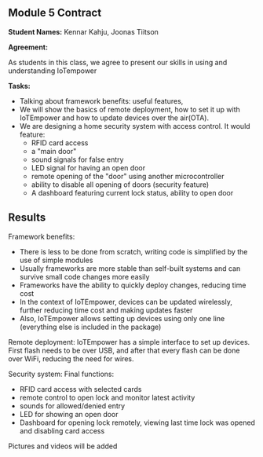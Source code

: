 ## Module 5 Contract

**Student Names:** Kennar Kahju, Joonas Tiitson

**Agreement:**

As students in this class, we agree to present our skills in using and understanding IoTempower

**Tasks:**

* Talking about framework benefits: useful features, 
* We will show the basics of remote deployment, how to set it up with IoTEmpower and how to update devices over the air(OTA).
* We are designing a home security system with access control. It would feature:
    * RFID card access
    * a "main door"
    * sound signals for false entry
    * LED signal for having an open door
    * remote opening of the "door" using another microcontroller
    * ability to disable all opening of doors (security feature)
    * A dashboard featuring current lock status, ability to open door


## Results

Framework benefits: 
* There is less to be done from scratch, writing code is simplified by the use of simple modules
* Usually frameworks are more stable than self-built systems and can survive small code changes more easily
* Frameworks have the ability to quickly deploy changes, reducing time cost
* In the context of IoTEmpower, devices can be updated wirelessly, further reducing time cost and making updates faster
* Also, IoTEmpower allows setting up devices using only one line (everything else is included in the package)

Remote deployment:
IoTEmpower has a simple interface to set up devices. First flash needs to be over USB, and after that every flash can be done over WiFi, reducing the need for wires.


Security system:
Final functions:
* RFID card access with selected cards
* remote control to open lock and monitor latest activity
* sounds for allowed/denied entry
* LED for showing an open door
* Dashboard for opening lock remotely, viewing last time lock was opened and disabling card access

Pictures and videos will be added

